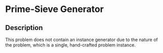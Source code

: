 # Prime-Sieve Generator

## Description
This problem does not contain an instance generator
due to the nature of the problem, which is a single,
hand-crafted problem instance.
